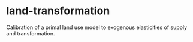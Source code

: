 # land-transformation
Calibration of a primal land use model to exogenous elasticities of supply and transformation.
